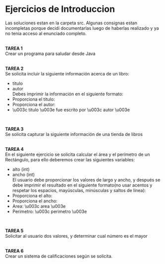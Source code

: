 # Ejercicios de Introduccion

Las soluciones estan en la carpeta src. Algunas consignas estan incompletas porque decidi documentarlas luego de haberlas realizado y ya no tenia acceso al enunciado completo.<br>
<br>

<b>TAREA 1</b><br>
Crear un programa para saludar desde Java<br>
<br>
 
<b>TAREA 2</b><br>
Se solicita incluir la siguiente información acerca de un libro:<br>
+ titulo<br>
+ autor<br>
Debes imprimir la información en el siguiente formato:<br>
+ Proporciona el titulo:<br>
+ Proporciona el autor:<br>
+ \u003c titulo \u003e  fue escrito por \u003c autor \u003e <br>
<br>
  
<b>TAREA 3</b><br>
Se solicita capturar la siguiente información de una tienda de libros<br>
<br>

<b>TAREA 4</b><br>
En el siguiente ejercicio se solicita calcular el área y el perímetro de un Rectángulo, para ello deberemos crear las siguientes variables:<br>
+ alto (int)<br>
+ ancho (int)<br>
El usuario debe proporcionar los valores de largo y ancho, y después se debe imprimir el resultado en el siguiente formato(no usar acentos y respetar los espacios, mayúsculas, minúsculas y saltos de línea):<br>
+ Proporciona el alto:<br>
+ Proporciona el ancho:<br>
+ Area: \u003c area \u003e <br>
+ Perimetro: \u003c perimetro \u003e<br>
<br>

<b>TAREA 5</b><br>
Solicitar al usuario dos valores, y determinar cual número es el mayor<br>
<br>

<b>TAREA 6</b><br>
Crear un sistema de calificaciones según se solicita.<br>
